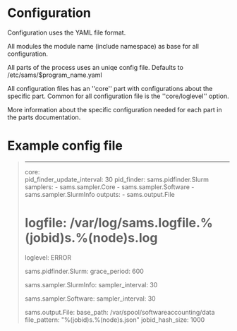 
# Configuration

Configuration uses the YAML file format.

All modules the module name (include namespace) as base for 
all configuration.

All parts of the process uses an uniqe config file. Defaults to /etc/sams/$program_name.yaml

All configuration files has an ''core'' part with configurations about the specific part.
Common for all configuration file is the ''core/loglevel'' option.

More information about the specific configuration needed for each part in the parts documentation.

# Example config file

> ---
> core:  
>   pid_finder_update_interval: 30
>   pid_finder: sams.pidfinder.Slurm
>   samplers:
>     - sams.sampler.Core
>     - sams.sampler.Software
>     - sams.sampler.SlurmInfo
>   outputs:
>     - sams.output.File
> 
>   # logfile: /var/log/sams.logfile.%(jobid)s.%(node)s.log
>   loglevel: ERROR
> 
> sams.pidfinder.Slurm:
>   grace_period: 600
> 
> sams.sampler.SlurmInfo:
>   sampler_interval: 30
> 
> sams.sampler.Software:
>   sampler_interval: 30
> 
> sams.output.File:
>   base_path: /var/spool/softwareaccounting/data
>   file_pattern: "%(jobid)s.%(node)s.json"
>   jobid_hash_size: 1000
